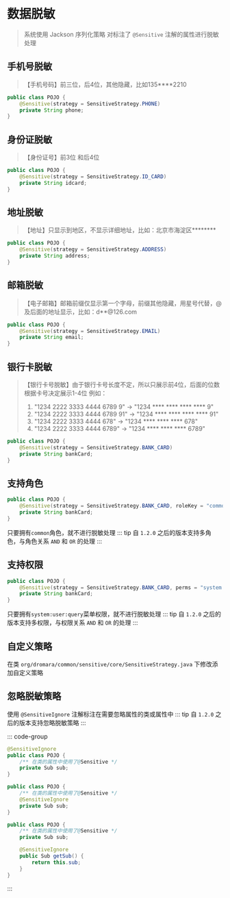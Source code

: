 # 数据脱敏

> 系统使用 Jackson 序列化策略 对标注了 `@Sensitive` 注解的属性进行脱敏处理

## 手机号脱敏
> 【手机号码】前三位，后4位，其他隐藏，比如135****2210
```java
public class POJO {
    @Sensitive(strategy = SensitiveStrategy.PHONE)
    private String phone;
}
```

## 身份证脱敏
> 【身份证号】前3位 和后4位
```java
public class POJO {
    @Sensitive(strategy = SensitiveStrategy.ID_CARD)
    private String idcard;
}
```

## 地址脱敏
> 【地址】只显示到地区，不显示详细地址，比如：北京市海淀区********
```java
public class POJO {
    @Sensitive(strategy = SensitiveStrategy.ADDRESS)
    private String address;
}
```

## 邮箱脱敏
> 【电子邮箱】邮箱前缀仅显示第一个字母，前缀其他隐藏，用星号代替，@及后面的地址显示，比如：d**@126.com
```java
public class POJO {
    @Sensitive(strategy = SensitiveStrategy.EMAIL)
    private String email;
}
```

## 银行卡脱敏
> 【银行卡号脱敏】由于银行卡号长度不定，所以只展示前4位，后面的位数根据卡号决定展示1-4位 例如：
> 1. "1234 2222 3333 4444 6789 9"    ->   "1234 **** **** **** **** 9"  
> 2. "1234 2222 3333 4444 6789 91"   ->   "1234 **** **** **** **** 91"  
> 3. "1234 2222 3333 4444 678"       ->    "1234 **** **** **** 678"  
> 4. "1234 2222 3333 4444 6789"      ->    "1234 **** **** **** 6789"
```java
public class POJO {
    @Sensitive(strategy = SensitiveStrategy.BANK_CARD)
    private String bankCard;
}
```

## 支持角色
```java
public class POJO {
    @Sensitive(strategy = SensitiveStrategy.BANK_CARD, roleKey = "common")
    private String bankCard;
}
```
只要拥有`common`角色，就不进行脱敏处理
::: tip
自 `1.2.0` 之后的版本支持多角色，与角色关系 `AND` 和 `OR` 的处理
:::

## 支持权限
```java
public class POJO {
    @Sensitive(strategy = SensitiveStrategy.BANK_CARD, perms = "system:user:query")
    private String bankCard;
}
```
只要拥有`system:user:query`菜单权限，就不进行脱敏处理
::: tip
自 `1.2.0` 之后的版本支持多权限，与权限关系 `AND` 和 `OR` 的处理
:::

## 自定义策略
在类 `org/dromara/common/sensitive/core/SensitiveStrategy.java` 下修改添加自定义策略

## 忽略脱敏策略 <Badge type="tip" text=">1.2.0" />
使用 `@SensitiveIgnore` 注解标注在需要忽略属性的类或属性中
::: tip
自 `1.2.0` 之后的版本支持忽略脱敏策略
:::

::: code-group

```java [Class]
@SensitiveIgnore
public class POJO {
    /** 在类的属性中使用了@Sensitive */
    private Sub sub;
}
```

```java [Field]
public class POJO {
    /** 在类的属性中使用了@Sensitive */
    @SensitiveIgnore
    private Sub sub;
}
```

```java [Method]
public class POJO {
    /** 在类的属性中使用了@Sensitive */
    private Sub sub;

    @SensitiveIgnore
    public Sub getSub() {
        return this.sub;
    }
}
```
:::
